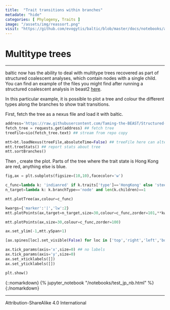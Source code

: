 ```yaml
---
title:  "Trait transitions within branches"
metadate: "hide"
categories: [ Phylogeny, Traits ]
image: "/assets/img/reassort.png"
visit: "https://github.com/evogytis/baltic/blob/master/docs/notebooks/austechia.ipynb"
---
```


# Multitype trees

---

baltic now has the ability to deal with multitype trees recovered as part of structured coalescent analyses, which contain nodes with a single child. You can find an example of the files you might find after running a structured coalescent analysis in beast2 [here](https://github.com/Taming-the-BEAST/Structured-coalescent/).

In this particular example, it is possible to plot a tree and colour the different types along the branches to show trait transitions.

First, fetch the tree as a nexus file and load it with baltic.

```python
address='https://raw.githubusercontent.com/Taming-the-BEAST/Structured-coalescent/master/precooked_runs/MTT.h3n2_2deme.map.trees' ## address of example tree
fetch_tree = requests.get(address) ## fetch tree
treeFile=sio(fetch_tree.text) ## stream from repo copy

mtt=bt.loadNexus(treeFile,absoluteTime=False) ## treeFile here can alternatively be a path to a local file
mtt.treeStats() ## report stats about tree
mtt.sortBranches()
```

Then , create the plot. Parts of the tree where the trait state is Hong Kong are red, anything else is blue.

```python
fig,ax = plt.subplots(figsize=(10,10),facecolor='w')

c_func=lambda k: 'indianred' if k.traits['type']=='HongKong' else 'steelblue'
n_target=lambda k: k.branchType=='node' and len(k.children)==1

mtt.plotTree(ax,colour=c_func)

kwargs={'marker':'|','lw':2}
mtt.plotPoints(ax,target=n_target,size=30,colour=c_func,zorder=101,**kwargs)

mtt.plotPoints(ax,size=30,colour=c_func,zorder=100)

ax.set_ylim(-1,mtt.ySpan+1)

[ax.spines[loc].set_visible(False) for loc in ['top','right','left','bottom']] ## no axes

ax.tick_params(axis='x',size=0) ## no labels
ax.tick_params(axis='y',size=0)
ax.set_xticklabels([])
ax.set_yticklabels([])

plt.show()
```
{::nomarkdown} {% jupyter_notebook "/notebooks/test_jp_nb.html" %} {:/nomarkdown} 


---

Attribution-ShareAlike 4.0 International
